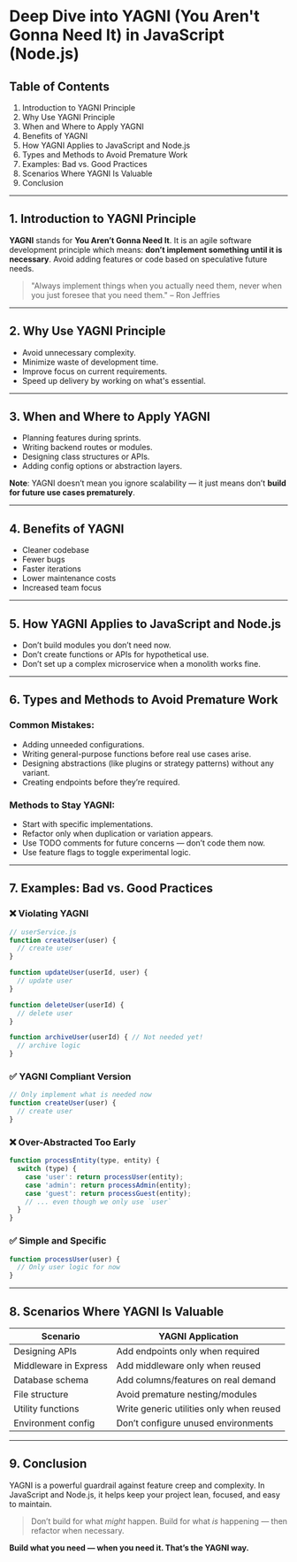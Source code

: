 # Deep Dive into YAGNI (You Aren't Gonna Need It) in JavaScript (Node.js)

## Table of Contents
1. Introduction to YAGNI Principle
2. Why Use YAGNI Principle
3. When and Where to Apply YAGNI
4. Benefits of YAGNI
5. How YAGNI Applies to JavaScript and Node.js
6. Types and Methods to Avoid Premature Work
7. Examples: Bad vs. Good Practices
8. Scenarios Where YAGNI Is Valuable
9. Conclusion

---

## 1. Introduction to YAGNI Principle

**YAGNI** stands for **You Aren’t Gonna Need It**. It is an agile software development principle which means: **don’t implement something until it is necessary**. Avoid adding features or code based on speculative future needs.

> "Always implement things when you actually need them, never when you just foresee that you need them." – Ron Jeffries

---

## 2. Why Use YAGNI Principle

- Avoid unnecessary complexity.
- Minimize waste of development time.
- Improve focus on current requirements.
- Speed up delivery by working on what's essential.

---

## 3. When and Where to Apply YAGNI

- Planning features during sprints.
- Writing backend routes or modules.
- Designing class structures or APIs.
- Adding config options or abstraction layers.

**Note**: YAGNI doesn’t mean you ignore scalability — it just means don’t **build for future use cases prematurely**.

---

## 4. Benefits of YAGNI

- Cleaner codebase
- Fewer bugs
- Faster iterations
- Lower maintenance costs
- Increased team focus

---

## 5. How YAGNI Applies to JavaScript and Node.js

- Don’t build modules you don’t need now.
- Don’t create functions or APIs for hypothetical use.
- Don’t set up a complex microservice when a monolith works fine.

---

## 6. Types and Methods to Avoid Premature Work

### Common Mistakes:
- Adding unneeded configurations.
- Writing general-purpose functions before real use cases arise.
- Designing abstractions (like plugins or strategy patterns) without any variant.
- Creating endpoints before they’re required.

### Methods to Stay YAGNI:
- Start with specific implementations.
- Refactor only when duplication or variation appears.
- Use TODO comments for future concerns — don’t code them now.
- Use feature flags to toggle experimental logic.

---

## 7. Examples: Bad vs. Good Practices

### ❌ Violating YAGNI
```js
// userService.js
function createUser(user) {
  // create user
}

function updateUser(userId, user) {
  // update user
}

function deleteUser(userId) {
  // delete user
}

function archiveUser(userId) { // Not needed yet!
  // archive logic
}
```

### ✅ YAGNI Compliant Version
```js
// Only implement what is needed now
function createUser(user) {
  // create user
}
```

### ❌ Over-Abstracted Too Early
```js
function processEntity(type, entity) {
  switch (type) {
    case 'user': return processUser(entity);
    case 'admin': return processAdmin(entity);
    case 'guest': return processGuest(entity);
    // ... even though we only use `user`
  }
}
```

### ✅ Simple and Specific
```js
function processUser(user) {
  // Only user logic for now
}
```

---

## 8. Scenarios Where YAGNI Is Valuable

| Scenario                                | YAGNI Application                       |
|-----------------------------------------|------------------------------------------|
| Designing APIs                          | Add endpoints only when required        |
| Middleware in Express                   | Add middleware only when reused         |
| Database schema                         | Add columns/features on real demand     |
| File structure                          | Avoid premature nesting/modules         |
| Utility functions                       | Write generic utilities only when reused|
| Environment config                      | Don’t configure unused environments     |

---

## 9. Conclusion

YAGNI is a powerful guardrail against feature creep and complexity. In JavaScript and Node.js, it helps keep your project lean, focused, and easy to maintain. 

> Don’t build for what *might* happen. Build for what *is* happening — then refactor when necessary.

**Build what you need — when you need it. That’s the YAGNI way.**
